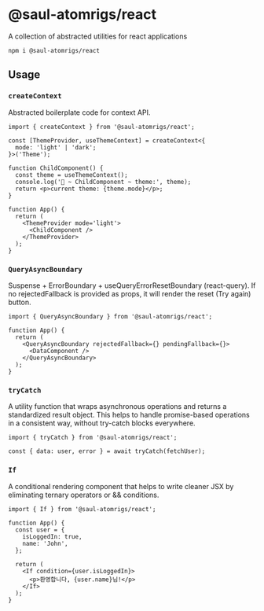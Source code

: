 # @saul-atomrigs/react

A collection of abstracted utilities for react applications

```
npm i @saul-atomrigs/react
```

## Usage

### `createContext`

Abstracted boilerplate code for context API.

```tsx
import { createContext } from '@saul-atomrigs/react';

const [ThemeProvider, useThemeContext] = createContext<{
  mode: 'light' | 'dark';
}>('Theme');

function ChildComponent() {
  const theme = useThemeContext();
  console.log('🚀 ~ ChildComponent ~ theme:', theme);
  return <p>current theme: {theme.mode}</p>;
}

function App() {
  return (
    <ThemeProvider mode='light'>
      <ChildComponent />
    </ThemeProvider>
  );
}
```

### `QueryAsyncBoundary`

Suspense + ErrorBoundary + useQueryErrorResetBoundary (react-query).
If no rejectedFallback is provided as props, it will render the reset (Try again) button.

```tsx
import { QueryAsyncBoundary } from '@saul-atomrigs/react';

function App() {
  return (
    <QueryAsyncBoundary rejectedFallback={} pendingFallback={}>
      <DataComponent />
    </QueryAsyncBoundary>
  );
}
```

### `tryCatch`

A utility function that wraps asynchronous operations and returns a standardized result object.
This helps to handle promise-based operations in a consistent way, without try-catch blocks everywhere.

```tsx
import { tryCatch } from '@saul-atomrigs/react';

const { data: user, error } = await tryCatch(fetchUser);
```

### `If`

A conditional rendering component that helps to write cleaner JSX by eliminating ternary operators or && conditions.

```tsx
import { If } from '@saul-atomrigs/react';

function App() {
  const user = {
    isLoggedIn: true,
    name: 'John',
  };

  return (
    <If condition={user.isLoggedIn}>
      <p>환영합니다, {user.name}님!</p>
    </If>
  );
}
```
